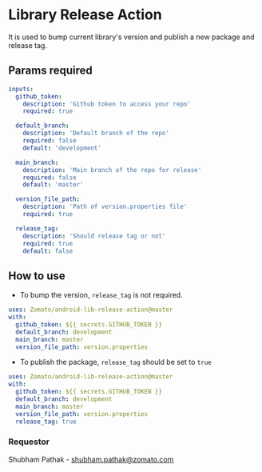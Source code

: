 # Library Release Action

It is used to bump current library's version and publish a new package and release tag.

## Params required
```yaml
inputs:
  github_token:
    description: 'Github token to access your repo'
    required: true

  default_branch:
    description: 'Default branch of the repo'
    required: false
    default: 'development'

  main_branch:
    description: 'Main branch of the repo for release'
    required: false
    default: 'master'

  version_file_path:
    description: 'Path of version.properties file'
    required: true

  release_tag:
    description: 'Should release tag or not'
    required: true
    default: false  
```

## How to use
- To bump the version, `release_tag` is not required.
```yaml
uses: Zomato/android-lib-release-action@master
with:
  github_token: ${{ secrets.GITHUB_TOKEN }}
  default_branch: development
  main_branch: master
  version_file_path: version.properties
```

- To publish the package, `release_tag` should be set to `true`
```yaml
uses: Zomato/android-lib-release-action@master
with:
  github_token: ${{ secrets.GITHUB_TOKEN }}
  default_branch: development
  main_branch: master
  version_file_path: version.properties
  release_tag: true
```

### Requestor
Shubham Pathak - shubham.pathak@zomato.com
